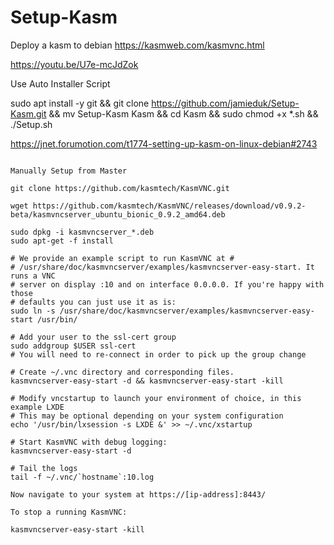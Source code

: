 # Setup-Kasm
Deploy a kasm to debian
https://kasmweb.com/kasmvnc.html

https://youtu.be/U7e-mcJdZok

Use Auto Installer Script

sudo apt install -y git && git clone https://github.com/jamieduk/Setup-Kasm.git && mv Setup-Kasm Kasm && cd Kasm && sudo chmod +x *.sh && ./Setup.sh


https://jnet.forumotion.com/t1774-setting-up-kasm-on-linux-debian#2743
~~~~~~~~~~~~~~~~~~~~~~~~~~~~~~~~~~~~~~~~~~~~~~

Manually Setup from Master

git clone https://github.com/kasmtech/KasmVNC.git

wget https://github.com/kasmtech/KasmVNC/releases/download/v0.9.2-beta/kasmvncserver_ubuntu_bionic_0.9.2_amd64.deb

sudo dpkg -i kasmvncserver_*.deb
sudo apt-get -f install

# We provide an example script to run KasmVNC at #
# /usr/share/doc/kasmvncserver/examples/kasmvncserver-easy-start. It runs a VNC
# server on display :10 and on interface 0.0.0.0. If you're happy with those
# defaults you can just use it as is:
sudo ln -s /usr/share/doc/kasmvncserver/examples/kasmvncserver-easy-start /usr/bin/

# Add your user to the ssl-cert group
sudo addgroup $USER ssl-cert
# You will need to re-connect in order to pick up the group change

# Create ~/.vnc directory and corresponding files.
kasmvncserver-easy-start -d && kasmvncserver-easy-start -kill

# Modify vncstartup to launch your environment of choice, in this example LXDE
# This may be optional depending on your system configuration
echo '/usr/bin/lxsession -s LXDE &' >> ~/.vnc/xstartup

# Start KasmVNC with debug logging:
kasmvncserver-easy-start -d

# Tail the logs
tail -f ~/.vnc/`hostname`:10.log

Now navigate to your system at https://[ip-address]:8443/

To stop a running KasmVNC:

kasmvncserver-easy-start -kill





